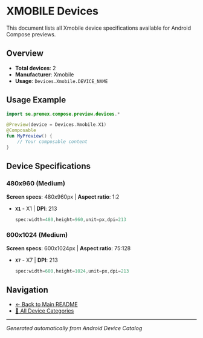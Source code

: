 # XMOBILE Devices

This document lists all Xmobile device specifications available for Android Compose previews.

## Overview

- **Total devices**: 2
- **Manufacturer**: Xmobile
- **Usage**: `Devices.Xmobile.DEVICE_NAME`

## Usage Example

```kotlin
import se.premex.compose.preview.devices.*

@Preview(device = Devices.Xmobile.X1)
@Composable
fun MyPreview() {
    // Your composable content
}
```

## Device Specifications

### 480x960 (Medium)

**Screen specs**: 480x960px | **Aspect ratio**: 1:2

- **`X1`** - X1 | **DPI**: 213
  ```kotlin
  spec:width=480,height=960,unit=px,dpi=213
  ```

### 600x1024 (Medium)

**Screen specs**: 600x1024px | **Aspect ratio**: 75:128

- **`X7`** - X7 | **DPI**: 213
  ```kotlin
  spec:width=600,height=1024,unit=px,dpi=213
  ```

## Navigation

- [← Back to Main README](../../README.md)
- [📱 All Device Categories](../README.md)

---
*Generated automatically from Android Device Catalog*
